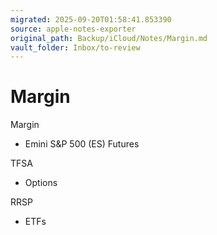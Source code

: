 ```yaml
---
migrated: 2025-09-20T01:58:41.853390
source: apple-notes-exporter
original_path: Backup/iCloud/Notes/Margin.md
vault_folder: Inbox/to-review
---
```

# Margin

Margin
- Emini S&P 500 (ES) Futures  

TFSA

- Options

RRSP
- ETFs

